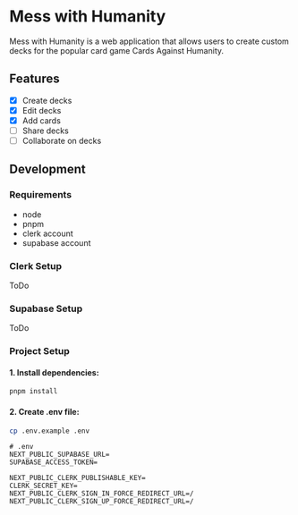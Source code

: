 # Mess with Humanity

Mess with Humanity is a web application that allows users to create custom decks for the popular card game Cards Against Humanity.

## Features
- [x] Create decks
- [x] Edit decks
- [x] Add cards
- [ ] Share decks
- [ ] Collaborate on decks

## Development

### Requirements
- node
- pnpm
- clerk account
- supabase account

### Clerk Setup
ToDo

### Supabase Setup
ToDo

### Project Setup

#### 1. Install dependencies:
```bash
pnpm install
```

#### 2. Create .env file:
```bash
cp .env.example .env
```

```
# .env
NEXT_PUBLIC_SUPABASE_URL=
SUPABASE_ACCESS_TOKEN=

NEXT_PUBLIC_CLERK_PUBLISHABLE_KEY=
CLERK_SECRET_KEY=
NEXT_PUBLIC_CLERK_SIGN_IN_FORCE_REDIRECT_URL=/
NEXT_PUBLIC_CLERK_SIGN_UP_FORCE_REDIRECT_URL=/
```
